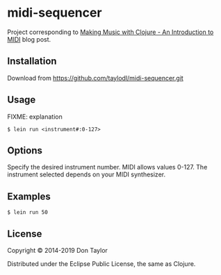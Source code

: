 # midi-sequencer

Project corresponding to [Making Music with Clojure - An Introduction to MIDI](https://taylodl.wordpress.com/2014/01/21/making-music-with-clojure-an-introduction-to-midi/) blog post.

## Installation

Download from <https://github.com/taylodl/midi-sequencer.git>

## Usage

FIXME: explanation

    $ lein run <instrument#:0-127>

## Options

Specify the desired instrument number. MIDI allows values 0-127. The instrument selected depends on your MIDI synthesizer. 

## Examples

    $ lein run 50

## License

Copyright © 2014-2019 Don Taylor

Distributed under the Eclipse Public License, the same as Clojure.
